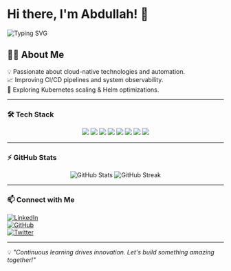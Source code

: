 # Hi there, I'm Abdullah! 🚀  
![Typing SVG](https://readme-typing-svg.herokuapp.com?font=Fira+Code&size=22&pause=1000&color=00F5E0&width=435&lines=DevOps+Engineer+%7C+Cloud+Enthusiast;Automation+%7C+CI%2FCD+%7C+Kubernetes;Monitoring+with+Prometheus+%26+Grafana;Always+learning+and+building!)

## 👨‍💻 About Me  
💡 Passionate about cloud-native technologies and automation.  
📈 Improving CI/CD pipelines and system observability.  
🔭 Exploring Kubernetes scaling & Helm optimizations.  

---

### 🛠️ Tech Stack  
<p align="center">
  <img src="https://img.shields.io/badge/-Python-3776AB?style=flat-square&logo=python&logoColor=white"/>
  <img src="https://img.shields.io/badge/-Bash-4EAA25?style=flat-square&logo=gnu-bash&logoColor=white"/>
  <img src="https://img.shields.io/badge/-FastAPI-009688?style=flat-square&logo=fastapi&logoColor=white"/>
  <img src="https://img.shields.io/badge/-Docker-2496ED?style=flat-square&logo=docker&logoColor=white"/>
  <img src="https://img.shields.io/badge/-Kubernetes-326CE5?style=flat-square&logo=kubernetes&logoColor=white"/>
  <img src="https://img.shields.io/badge/-GitHub%20Actions-2088FF?style=flat-square&logo=github-actions&logoColor=white"/>
  <img src="https://img.shields.io/badge/-Prometheus-E6522C?style=flat-square&logo=prometheus&logoColor=white"/>
  <img src="https://img.shields.io/badge/-Grafana-F46800?style=flat-square&logo=grafana&logoColor=white"/>
</p>

---

### ⚡ GitHub Stats  
<p align="center">
  <img src="https://github-readme-stats.vercel.app/api?username=YourGitHubUsername&show_icons=true&theme=radical" alt="GitHub Stats" />
  <img src="https://github-readme-streak-stats.herokuapp.com/?user=YourGitHubUsername&theme=radical" alt="GitHub Streak" />
</p>

---

### 📫 Connect with Me  
[![LinkedIn](https://img.shields.io/badge/-LinkedIn-blue?style=flat-square&logo=linkedin)](https://www.linkedin.com/in/abdullah-sameh-0a3063366/)  
[![GitHub](https://img.shields.io/badge/-GitHub-black?style=flat-square&logo=github)](https://github.com/Passw0rd404)  
[![Twitter](https://img.shields.io/badge/-Twitter-1DA1F2?style=flat-square&logo=twitter&logoColor=white)](https://twitter.com/your-profile)  

---

💡 _"Continuous learning drives innovation. Let's build something amazing together!"_
